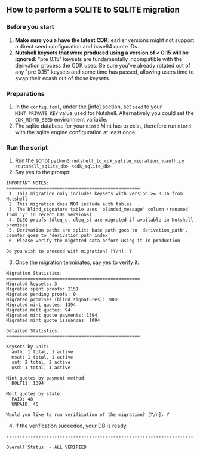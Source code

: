 ## How to perform a SQLITE to SQLITE migration

### Before you start

1. **Make sure you a have the latest CDK**: earlier versions might not support a direct seed configuration and base64 quote IDs.
2. **Nutshell keysets that were produced using a version of < 0.15 will be ignored**: "pre 0.15" keysets are fundamentally incompatible with the derivation process the CDK uses. Be sure you've already rotated out of any "pre 0.15" keysets and some time has passed, allowing users time to swap their ecash out of those keysets.

### Preparations

1. In the `config.toml`, under the \[info\] section, set `seed` to your `MINT_PRIVATE_KEY` value used for Nutshell. Alternatively you  could set the `CDK_MINTD_SEED` environment variable.
2. The sqlite database for your  `mintd` Mint has to exist, therefore run `mintd` with the sqlite engine configuration at least once.

### Run the script

1. Run the script `python3 nutshell_to_cdk_sqlite_migration_noauth.py <nutshell_sqlite_db> <cdk_sqlite_db>`
2. Say yes to the prompt:
```
IMPORTANT NOTES:
==================================================
 1. This migration only includes keysets with version >= 0.16 from Nutshell
 2. This migration does NOT include auth tables
 3. The blind_signature table uses 'blinded_message' column (renamed from 'y' in recent CDK versions)
 4. DLEQ proofs (dleq_e, dleq_s) are migrated if available in Nutshell promises
 5. Derivation paths are split: base path goes to 'derivation_path', counter goes to 'derivation_path_index'
 6. Please verify the migrated data before using it in production

Do you wish to proceed with migration? [Y/n]: Y
```
3. Once the migration terminates, say yes to verify it:
```
Migration Statistics:
==================================================
Migrated keysets: 3
Migrated spent proofs: 2151
Migrated pending proofs: 0
Migrated promises (blind signatures): 7888
Migrated mint quotes: 1394
Migrated melt quotes: 94
Migrated mint quote payments: 1394
Migrated mint quote issuances: 1084

Detailed Statistics:
==================================================

Keysets by unit:
  auth: 1 total, 1 active
  msat: 1 total, 1 active
  sat: 2 total, 2 active
  usd: 1 total, 1 active

Mint quotes by payment method:
  BOLT11: 1394

Melt quotes by state:
  PAID: 48
  UNPAID: 46

Would you like to run verification of the migration? [Y/n]: Y
```

4. If the verification suceeded, your DB is ready.
```
--------------------------------------------------------------------------------
Overall Status: ✓ ALL VERIFIED

```